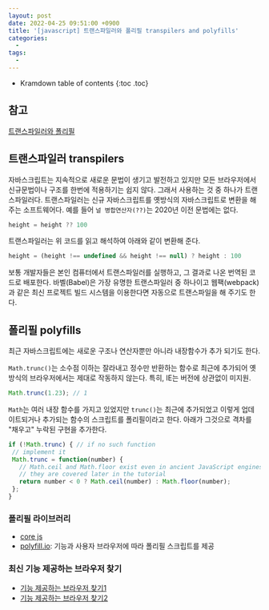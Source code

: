 ```yaml
---
layout: post
date: 2022-04-25 09:51:00 +0900
title: '[javascript] 트랜스파일러와 폴리필 transpilers and polyfills'
categories:
  -
tags:
  -
---
```


* Kramdown table of contents
{:toc .toc}

## 참고

[트랜스파일러와 폴리필](https://javascript.info/polyfills)


## 트랜스파일러 transpilers

자바스크립트는 지속적으로 새로운 문법이 생기고 발전하고 있지만 모든 브라우저에서 신규문법이나 구조를 한번에 적용하기는 쉽지 않다.
그래서 사용하는 것 중 하나가 트랜스파일러다.
트랜스파일러는 신규 자바스크립트를 옛방식의 자바스크립트로 변환을 해 주는 소프트웨어다.
예를 들어 `널 병합연산자(??)`는 2020년 이전 문법에는 없다.

```js
height = height ?? 100
```

트랜스파일러는 위 코드를 읽고 해석하여 아래와 같이 변환해 준다.

```js
height = (height !== undefined && height !== null) ? height : 100
```

보통 개발자들은 본인 컴퓨터에서 트랜스파일러를 실행하고, 그 결과로 나온 번역된 코드로 배포한다.
바벨(Babel)은 가장 유명한 트랜스파일러 중 하나이고 웹팩(webpack)과 같은 최신 프로젝트 빌드 시스템을 이용한다면 자동으로 트랜스파일을 해 주기도 한다.   


## 폴리필 polyfills

최근 자바스크립트에는 새로운 구조나 연산자뿐만 아니라 내장함수가 추가 되기도 한다.

`Math.trunc()`는 소수점 이하는 잘라내고 정수만 반환하는 함수로 최근에 추가되어 옛방식의 브라우저에서는 제대로 작동하지 않는다. 특히, IE는 버전에 상관없이 미지원.

```js
Math.trunc(1.23); // 1
```

 `Math`는 여러 내장 함수를 가지고 있었지만 `trunc()`는 최근에 추가되었고 이렇게 업데이트되거나 추가되는 함수의 스크립트를 폴리필이라고 한다. 아래가 그것으로 격차를 "채우고" 누락된 구현을 추가한다. 

 ```js
 if (!Math.trunc) { // if no such function
  // implement it
  Math.trunc = function(number) {
    // Math.ceil and Math.floor exist even in ancient JavaScript engines
    // they are covered later in the tutorial
    return number < 0 ? Math.ceil(number) : Math.floor(number);
  };
}
```

### 폴리필 라이브러리

- [core js](https://github.com/zloirock/core-js)  
- [polyfill.io](https://polyfill.io/v3/): 기능과 사용자 브라우저에 따라 폴리필 스크립트를 제공



### 최신 기능 제공하는 브라우저 찾기

- [기능 제공하는 브라우저 찾기1](https://kangax.github.io/compat-table/es6/)  
- [기능 제공하는 브라우저 찾기2](https://caniuse.com/)
